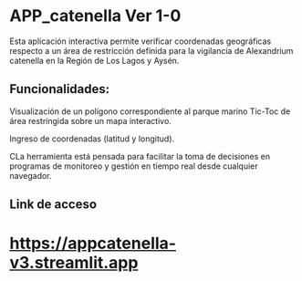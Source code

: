 # APP_catenella Ver 1-0

Esta aplicación interactiva permite verificar coordenadas geográficas respecto a un área de restricción definida para la vigilancia de  Alexandrium catenella en la Región de Los Lagos y Aysén.

## Funcionalidades:

Visualización de un polígono correspondiente al parque marino Tic-Toc de área restringida sobre un mapa interactivo.

Ingreso de coordenadas (latitud y longitud).

CLa herramienta está pensada para facilitar la toma de decisiones en programas de monitoreo y gestión en tiempo real desde cualquier navegador.

## Link de acceso

# https://appcatenella-v3.streamlit.app
